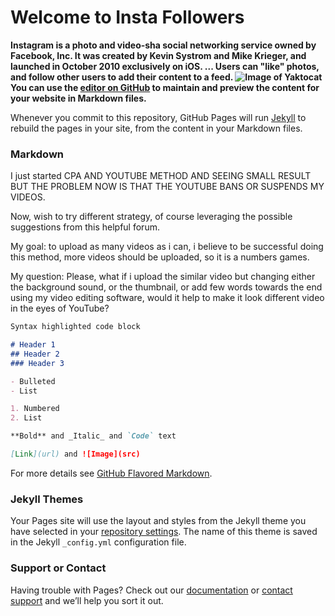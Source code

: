 # Welcome to Insta Followers




**Instagram is a photo and video-sha
 social networking service owned by Facebook, Inc. It was created by Kevin Systrom and Mike Krieger, and launched in October 2010 exclusively on iOS. ... Users can "like" photos, and follow other users to add their content to a feed.
![Image of Yaktocat](https://octodex.github.com/images/yaktocat.png)
You can use the [editor on GitHub](https://github.com/deepak170/igfamous.github.io/edit/master/index.md) to maintain and preview the content for your website in Markdown files.**

Whenever you commit to this repository, GitHub Pages will run [Jekyll](https://jekyllrb.com/) to rebuild the pages in your site, from the content in your Markdown files.

### Markdown
<link href="https://fonts.googleapis.com/css?family=Varela+Round" rel="stylesheet"> I just started CPA AND YOUTUBE METHOD AND SEEING SMALL RESULT BUT THE PROBLEM NOW IS THAT THE YOUTUBE BANS OR SUSPENDS MY VIDEOS.

Now, wish to try different strategy, of course leveraging the possible suggestions from this helpful forum.

My goal:
to upload as many videos as i can, i believe to be successful doing this method, more videos should be uploaded, so it is a numbers games.

My question:
Please, what if i upload the similar video but changing either the background sound, or the thumbnail, or add few words towards the end using my video editing software, would it help to make it look different video in the eyes of YouTube? 



```markdown
Syntax highlighted code block

# Header 1
## Header 2
### Header 3

- Bulleted
- List

1. Numbered
2. List

**Bold** and _Italic_ and `Code` text

[Link](url) and ![Image](src)
```

For more details see [GitHub Flavored Markdown](https://guides.github.com/features/mastering-markdown/).

### Jekyll Themes

Your Pages site will use the layout and styles from the Jekyll theme you have selected in your [repository settings](https://github.com/deepak170/igfamous.github.io/settings). The name of this theme is saved in the Jekyll `_config.yml` configuration file.

### Support or Contact

Having trouble with Pages? Check out our [documentation](https://help.github.com/categories/github-pages-basics/) or [contact support](https://github.com/contact) and we’ll help you sort it out.
